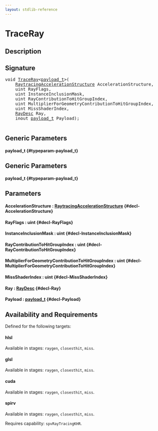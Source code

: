 ```yaml
---
layout: stdlib-reference
---
```


# TraceRay

## Description





## Signature 

<pre>
void <a href="/stdlib-reference/global-decls/TraceRay">TraceRay</a>&lt;<a href="/stdlib-reference/global-decls/TraceRay#typeparam-payload_t" class="code_type">payload_t</a>&gt;(
    <a href="/stdlib-reference/types/RaytracingAccelerationStructure/index">RaytracingAccelerationStructure</a> <span class='code_param'>AccelerationStructure</span>,
    uint <span class='code_param'>RayFlags</span>,
    uint <span class='code_param'>InstanceInclusionMask</span>,
    uint <span class='code_param'>RayContributionToHitGroupIndex</span>,
    uint <span class='code_param'>MultiplierForGeometryContributionToHitGroupIndex</span>,
    uint <span class='code_param'>MissShaderIndex</span>,
    <a href="/stdlib-reference/types/RayDesc/index">RayDesc</a> <span class='code_param'>Ray</span>,
    inout <a href="/stdlib-reference/global-decls/TraceRay#typeparam-payload_t" class="code_type">payload_t</a> <span class='code_param'>Payload</span>);

</pre>

## Generic Parameters

#### payload\_t {#typeparam-payload_t}

## Generic Parameters

#### payload\_t {#typeparam-payload_t}

## Parameters

#### AccelerationStructure  : [RaytracingAccelerationStructure](/stdlib-reference/types/RaytracingAccelerationStructure/index) {#decl-AccelerationStructure}
#### RayFlags  : uint {#decl-RayFlags}
#### InstanceInclusionMask  : uint {#decl-InstanceInclusionMask}
#### RayContributionToHitGroupIndex  : uint {#decl-RayContributionToHitGroupIndex}
#### MultiplierForGeometryContributionToHitGroupIndex  : uint {#decl-MultiplierForGeometryContributionToHitGroupIndex}
#### MissShaderIndex  : uint {#decl-MissShaderIndex}
#### Ray  : [RayDesc](/stdlib-reference/types/RayDesc/index) {#decl-Ray}
#### Payload  : [payload\_t](/stdlib-reference/global-decls/TraceRay#typeparam-payload_t) {#decl-Payload}

## Availability and Requirements

Defined for the following targets:

#### hlsl
Available in stages: `raygen`, `closesthit`, `miss`.

#### glsl
Available in stages: `raygen`, `closesthit`, `miss`.

#### cuda
Available in stages: `raygen`, `closesthit`, `miss`.

#### spirv
Available in stages: `raygen`, `closesthit`, `miss`.

Requires capability: `spvRayTracingKHR`.


